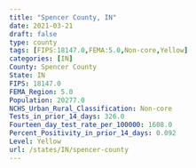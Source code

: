 ```yaml
---
title: "Spencer County, IN"
date: 2021-03-21
draft: false
type: county
tags: [FIPS:18147.0,FEMA:5.0,Non-core,Yellow]
categories: [IN]
County: Spencer County
State: IN
FIPS: 18147.0
FEMA_Region: 5.0
Population: 20277.0
NCHS_Urban_Rural_Classification: Non-core
Tests_in_prior_14_days: 326.0
Fourteen_day_test_rate_per_100000: 1608.0
Percent_Positivity_in_prior_14_days: 0.092
Level: Yellow
url: /states/IN/spencer-county
---
```



